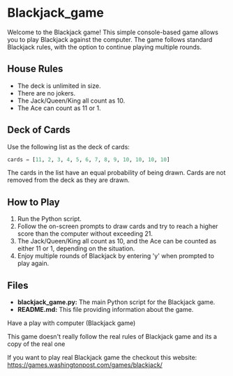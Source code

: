 # Blackjack_game
Welcome to the Blackjack game! This simple console-based game allows you to play Blackjack against the computer. The game follows standard Blackjack rules, with the option to continue playing multiple rounds.

## House Rules
- The deck is unlimited in size.
- There are no jokers.
- The Jack/Queen/King all count as 10.
- The Ace can count as 11 or 1.

## Deck of Cards
Use the following list as the deck of cards:
```python
cards = [11, 2, 3, 4, 5, 6, 7, 8, 9, 10, 10, 10, 10]
```
The cards in the list have an equal probability of being drawn. Cards are not removed from the deck as they are drawn.

## How to Play
1. Run the Python script.
2. Follow the on-screen prompts to draw cards and try to reach a higher score than the computer without exceeding 21.
3. The Jack/Queen/King all count as 10, and the Ace can be counted as either 11 or 1, depending on the situation.
4. Enjoy multiple rounds of Blackjack by entering 'y' when prompted to play again.


## Files
- **blackjack_game.py:** The main Python script for the Blackjack game.
- **README.md:** This file providing information about the game.


Have a play with computer (Blackjack game)

This game doesn't really follow the real rules of Blackjack game and its a copy of the real one 

If you want to play real Blackjack game the checkout this website:
   https://games.washingtonpost.com/games/blackjack/
